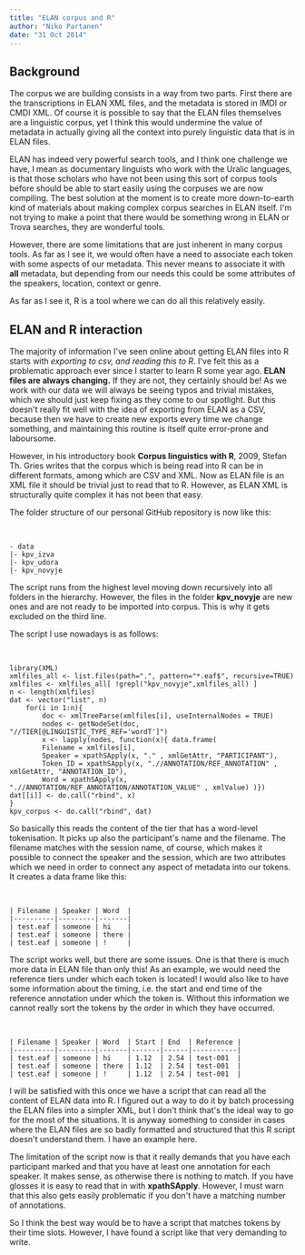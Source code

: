 ```yaml
---
title: "ELAN corpus and R"
author: "Niko Partanen"
date: "31 Oct 2014"
---
```


## Background

The corpus we are building consists in a way from two parts. First there are the transcriptions in ELAN XML files, and the metadata is stored in IMDI or CMDI XML. Of course it is possible to say that the ELAN files themselves are a linguistic corpus, yet I think this would undermine the value of metadata in actually giving all the context into purely linguistic data that is in ELAN files.

ELAN has indeed very powerful search tools, and I think one challenge we have, I mean as documentary linguists who work with the Uralic languages, is that those scholars who have not been using this sort of corpus tools before should be able to start easily using the corpuses we are now compiling. The best solution at the moment is to create more down-to-earth kind of materials about making complex corpus searches in ELAN itself. I'm not trying to make a point that there would be something wrong in ELAN or Trova searches, they are wonderful tools.

However, there are some limitations that are just inherent in many corpus tools. As far as I see it, we would often have a need to associate each token with some aspects of our metadata. This never means to associate it with **all** metadata, but depending from our needs this could be some attributes of the speakers, location, context or genre.

As far as I see it, R is a tool where we can do all this relatively easily.

## ELAN and R interaction

The majority of information I've seen online about getting ELAN files into R starts with *exporting to csv, and reading this to R*. I've felt this as a problematic approach ever since I starter to learn R some year ago. **ELAN files are always changing.** If they are not, they certainly should be! As we work with our data we will always be seeing typos and trivial mistakes, which we should just keep fixing as they come to our spotlight. But this doesn't really fit well with the idea of exporting from ELAN as a CSV, because then we have to create new exports every time we change something, and maintaining this routine is itself quite error-prone and laboursome.

However, in his introductory book **Corpus linguistics with R**, 2009, Stefan Th. Gries writes that the corpus which is being read into R can be in different formats, among which are CSV and XML. Now as ELAN file is an XML file it should be trivial just to read that to R. However, as ELAN XML is structurally quite complex it has not been that easy.

The folder structure of our personal GitHub repository is now like this:

</br>

    - data
    |- kpv_izva
    |- kpv_udora
    |- kpv_novyje

The script runs from the highest level moving down recursively into all folders in the hierarchy. However, the files in the folder **kpv_novyje** are new ones and are not ready to be imported into corpus. This is why it gets excluded on the third line.

The script I use nowadays is as follows:

</br>

    library(XML)
    xmlfiles_all <- list.files(path=".", pattern="*.eaf$", recursive=TRUE)
    xmlfiles <- xmlfiles_all[ !grepl("kpv_novyje",xmlfiles_all) ]
    n <- length(xmlfiles)
    dat <- vector("list", n)
        for(i in 1:n){
            doc <- xmlTreeParse(xmlfiles[i], useInternalNodes = TRUE)
            nodes <- getNodeSet(doc, "//TIER[@LINGUISTIC_TYPE_REF='wordT']")
            x <- lapply(nodes, function(x){ data.frame(
            Filename = xmlfiles[i],
            Speaker = xpathSApply(x, "." , xmlGetAttr, "PARTICIPANT"),
            Token_ID = xpathSApply(x, ".//ANNOTATION/REF_ANNOTATION" , xmlGetAttr, "ANNOTATION_ID"),
            Word = xpathSApply(x, ".//ANNOTATION/REF_ANNOTATION/ANNOTATION_VALUE" , xmlValue) )})
    dat[[i]] <- do.call("rbind", x)
    }
    kpv_corpus <- do.call("rbind", dat)

So basically this reads the content of the tier that has a word-level tokenisation. It picks up also the participant's name and the filename. The filename matches with the session name, of course, which makes it possible to connect the speaker and the session, which are two attributes which we need in order to connect any aspect of metadata into our tokens. It creates a data frame like this:

</br>

    | Filename | Speaker | Word  |
    |----------|---------|-------|
    | test.eaf | someone | hi    |
    | test.eaf | someone | there |
    | test.eaf | someone | !     |

The script works well, but there are some issues. One is that there is much more data in ELAN file than only this! As an example, we would need the reference tiers under which each token is located! I would also like to have some information about the timing, i.e. the start and end time of the reference annotation under which the token is. Without this information we cannot really sort the tokens by the order in which they have occurred.

</br>

    | Filename | Speaker | Word  | Start | End  | Reference |
    |----------|---------|-------|-------|------|-----------|
    | test.eaf | someone | hi    | 1.12  | 2.54 | test-001  |
    | test.eaf | someone | there | 1.12  | 2.54 | test-001  |
    | test.eaf | someone | !     | 1.12  | 2.54 | test-001  |

I will be satisfied with this once we have a script that can read all the content of ELAN data into R. I figured out a way to do it by batch processing the ELAN files into a simpler XML, but I don't think that's the ideal way to go for the most of the situations. It is anyway something to consider in cases where the ELAN files are so badly formatted and structured that this R script doesn't understand them. I have an example here.

The limitation of the script now is that it really demands that you have each participant marked and that you have at least one annotation for each speaker. It makes sense, as otherwise there is nothing to match. If you have glosses it is easy to read that in with **xpathSApply**. However, I must warn that this also gets easily problematic if you don't have a matching number of annotations.

So I think the best way would be to have a script that matches tokens by their time slots. However, I have found a script like that very demanding to write.